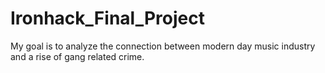 # Ironhack_Final_Project
My goal is to analyze the connection between modern day music industry and a rise of gang related crime.
